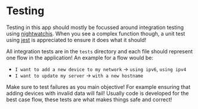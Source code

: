 # Testing

Testing in this app should mostly be focussed around integration testing using [nightwatchjs](https://nightwatchjs.org).
When you see a complex function though, a unit test using [jest](https://jestjs.io/) is appreciated to ensure it does what it should!

All integration tests are in the `tests` directory and each file should represent one flow in the application!
An example for a flow would be:

- `I want to add a new device to my network` -> `using ipv6`, `using ipv4`
- `I want to update my server` -> `with a new hostname`

Make sure to test failures as you main objective! For example ensuring that adding devices with invalid data will fail!
Usually code is developed for the best case flow, these tests are what makes things safe and correct!
